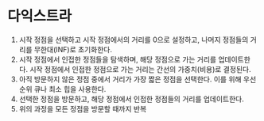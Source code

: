 # 다익스트라

1. 시작 정점을 선택하고 시작 정점에서의 거리를 0으로 설정하고, 나머지 정점들의 거리를 무한대(INF)로 초기화한다.
2. 시작 정점에서 인접한 정점들을 탐색하며, 해당 정점으로 가는 거리를 업데이트한다. 시작 정점에서 인접한 정점으로 가는 거리는 간선의 가중치(비용)로 결정된다.
3. 아직 방문하지 않은 정점 중에서 거리가 가장 짧은 정점을 선택한다. 이를 위해 우선순위 큐나 최소 힙을 사용한다.
4. 선택한 정점을 방문하고, 해당 정점에서 인접한 정점들의 거리를 업데이트한다.
5. 위의 과정을 모든 정점을 방문할 때까지 반복
